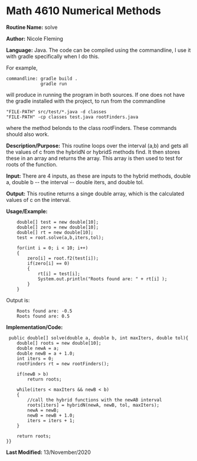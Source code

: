 # Math 4610 Numerical Methods

**Routine Name:**           solve

**Author:** Nicole Fleming

**Language:** Java. The code can be compiled using the commandline, I use it with gradle specifically when I do this.

For example,

    commandline: gradle build .
                 gradle run

will produce in running the program in both sources. If one does not have the gradle installed with the project, to run from the commandline

    "FILE-PATH" src/test/*.java -d classes
    "FILE-PATH" -cp classes test.java rootFinders.java
    
where the method belonds to the class rootFinders. These commands should also work.

**Description/Purpose:** This routine loops over the interval (a,b) and gets all the values of c from the hybridN or hybridS methods find. It then stores these in an array and returns the array. This array is then used to test for roots of the function. 

**Input:** There are 4 inputs, as these are inputs to the hybrid methods, double a, double b -- the interval -- double iters, and double tol. 
 

**Output:** This routine returns a singe double array, which is the calculated values of c on the interval. 

**Usage/Example:**

        double[] test = new double[10];
        double[] zero = new double[10];
        double[] rt = new double[10];
        test = root.solve(a,b,iters,tol);

        for(int i = 0; i < 10; i++)
        {
            zero[i] = root.f2(test[i]);
            if(zero[i] == 0)
            {
                rt[i] = test[i];
                System.out.println("Roots found are: " + rt[i] );
            }
        }

Output is:
     
        Roots found are: -0.5
        Roots found are: 0.5

**Implementation/Code:** 

     public double[] solve(double a, double b, int maxIters, double tol){
        double[] roots = new double[10];
        double newA = a;
        double newB = a + 1.0;
        int iters = 0;
        rootFinders rt = new rootFinders();

        if(newB > b)
            return roots;

        while(iters < maxIters && newB < b)
        {
            //call the hybrid functions with the newAB interval
            roots[iters] = hybridN(newA, newB, tol, maxIters);
            newA = newB;
            newB = newB + 1.0;
            iters = iters + 1;
        }

        return roots;
    }}
    
**Last Modified:** 13/November/2020
